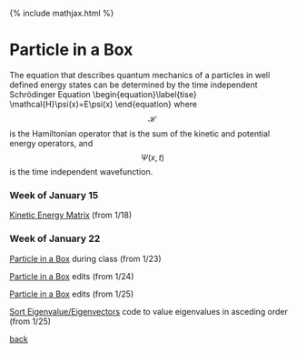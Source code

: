{% include mathjax.html %}

# Particle in a Box

The equation that describes quantum mechanics of a particles in well defined energy states can be determined by the time independent Schrödinger Equation
  \begin{equation}\label{tise}
    \mathcal{H}\psi(x)=E\psi(x)
\end{equation}
where $$\mathcal{H}$$ is the Hamiltonian operator that is the sum of the kinetic and potential energy operators, and $$\Psi(x,t)$$ is the time independent wavefunction.

### Week of January 15 
[Kinetic Energy Matrix](/kinetic.m) (from 1/18)
### Week of January 22
[Particle in a Box](PIB.m) during class (from 1/23)

[Particle in a Box](PIB2.m) edits (from 1/24)

[Particle in a Box](PIB3.m) edits (from 1/25)

[Sort Eigenvalue/Eigenvectors](eigsort.m) code to value eigenvalues in asceding order (from 1/25)

[back](README.md)
